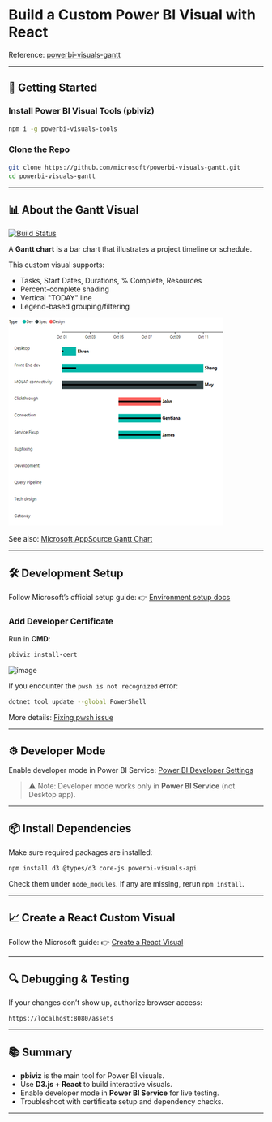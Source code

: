# Build a Custom Power BI Visual with React

Reference: [powerbi-visuals-gantt](https://github.com/microsoft/powerbi-visuals-gantt)

---

## 🚀 Getting Started

### Install Power BI Visual Tools (pbiviz)

```bash
npm i -g powerbi-visuals-tools
```

### Clone the Repo

```bash
git clone https://github.com/microsoft/powerbi-visuals-gantt.git
cd powerbi-visuals-gantt
```

---

## 📊 About the Gantt Visual

[![Build Status](https://github.com/microsoft/powerbi-visuals-gantt/actions/workflows/build.yml/badge.svg?branch=main)](https://github.com/microsoft/powerbi-visuals-gantt/actions/workflows/build.yml)

A **Gantt chart** is a bar chart that illustrates a project timeline or schedule.

This custom visual supports:

* Tasks, Start Dates, Durations, % Complete, Resources
* Percent-complete shading
* Vertical "TODAY" line
* Legend-based grouping/filtering

![Gantt chart screenshot](assets/screenshot.png)

See also: [Microsoft AppSource Gantt Chart](https://store.office.com/en-us/app.aspx?assetid=WA104380765)

---

## 🛠️ Development Setup

Follow Microsoft’s official setup guide:
👉 [Environment setup docs](https://learn.microsoft.com/en-us/power-bi/developer/visuals/environment-setup?tabs=desktop)

### Add Developer Certificate

Run in **CMD**:

```bash
pbiviz install-cert
```
<img width="597" height="244" alt="image" src="https://github.com/user-attachments/assets/b0c93803-834e-46e2-8e50-2ed881124059" />



If you encounter the `pwsh is not recognized` error:

```bash
dotnet tool update --global PowerShell
```

More details: [Fixing pwsh issue](https://camkode.com/posts/fixing-pwsh-is-not-recognized-error-in-powershell-core)

---

## ⚙️ Developer Mode

Enable developer mode in Power BI Service:
[Power BI Developer Settings](https://app.powerbi.com/user/user-settings/developer-settings?experience=power-bi)

> ⚠️ Note: Developer mode works only in **Power BI Service** (not Desktop app).

---

## 📦 Install Dependencies

Make sure required packages are installed:

```bash
npm install d3 @types/d3 core-js powerbi-visuals-api
```

Check them under `node_modules`.
If any are missing, rerun `npm install`.

---

## 📈 Create a React Custom Visual

Follow the Microsoft guide:
👉 [Create a React Visual](https://learn.microsoft.com/en-us/power-bi/developer/visuals/create-react-visual)

---

## 🔍 Debugging & Testing

If your changes don’t show up, authorize browser access:

```url
https://localhost:8080/assets
```

---

## 📚 Summary

* **pbiviz** is the main tool for Power BI visuals.
* Use **D3.js + React** to build interactive visuals.
* Enable developer mode in **Power BI Service** for live testing.
* Troubleshoot with certificate setup and dependency checks.

---
